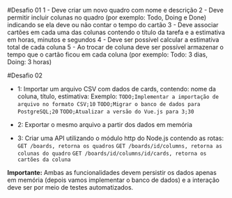 #Desafio 01
1 - Deve criar um novo quadro com nome e descrição
2 - Deve permitir incluir colunas no quadro (por exemplo: Todo, Doing e Done) indicando se ela deve ou não contar o tempo do cartão
3 - Deve associar cartões em cada uma das colunas contendo o título da tarefa e a estimativa em horas, minutos e segundos
4 - Deve ser possível calcular a estimativa total de cada coluna
5 - Ao trocar de coluna deve ser possível armazenar o tempo que o cartão ficou em cada coluna (por exemplo: Todo: 3 dias, Doing: 3 horas)


#Desafio 02
- 1: Importar um arquivo CSV com dados de cards, contendo: nome da coluna, título, estimativa:
Exemplo:
`TODO;Implementar a importação de arquivo no formato CSV;10`
`TODO;Migrar o banco de dados para PostgreSQL;20`
`TODO;Atualizar a versão do Vue.js para 3;30`


- 2: Exportar o mesmo arquivo a partir dos dados em memória
- 3: Criar uma API utilizando o módulo http do Node.js contendo as rotas:
`GET /boards, retorna os quadros`
`GET /boards/id/columns, retorna as colunas do quadro`
`GET /boards/id/columns/id/cards, retorna os cartões da coluna`



**Importante:**
Ambas as funcionalidades devem persistir os dados apenas em memória (depois vamos implementar o banco de dados) e a interação deve ser por meio de testes automatizados.